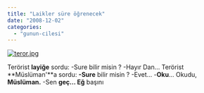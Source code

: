 ```yaml
---
title: "Laikler süre öğrenecek"
date: "2008-12-02"
categories: 
  - "gunun-cilesi"
---
```


[![teror.jpg](/uploads/2008/12/teror.jpg)](/uploads/2008/12/teror.jpg "teror.jpg")

Terörist **layiğe** sordu: -Sure bilir misin ? -Hayır Dan… Terörist **Müslüman'**a sordu: **\-Sure** bilir misin ? -Evet… -**Oku**… Okudu, **Müslüman.** \-Sen **geç… Eğ** başını
